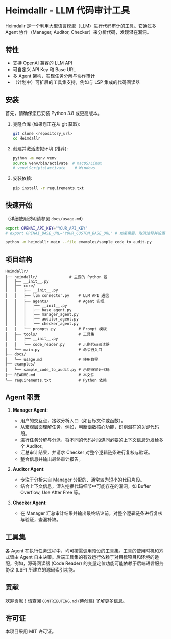 # Heimdallr - LLM 代码审计工具

Heimdallr 是一个利用大型语言模型（LLM）进行代码审计的工具。它通过多 Agent 协作（Manager, Auditor, Checker）来分析代码，发现潜在漏洞。

## 特性

- 支持 OpenAI 兼容的 LLM API
- 可自定义 API Key 和 Base URL
- 多 Agent 架构，实现任务分解与协作审计
- （计划中）可扩展的工具集支持，例如与 LSP 集成的代码阅读器

## 安装

首先，请确保您已安装 Python 3.8 或更高版本。

1.  克隆仓库 (如果您正在从 git 获取):
    ```bash
    git clone <repository_url>
    cd Heimdallr
    ```
2.  创建并激活虚拟环境 (推荐):
    ```bash
    python -m venv venv
    source venv/bin/activate  # macOS/Linux
    # venv\Scripts\activate    # Windows
    ```
3.  安装依赖:
    ```bash
    pip install -r requirements.txt
    ```

## 快速开始

（详细使用说明请参见 `docs/usage.md`）

```bash
export OPENAI_API_KEY="YOUR_API_KEY"
# export OPENAI_BASE_URL="YOUR_CUSTOM_BASE_URL" # 如果需要，取消注释并设置

python -m heimdallr.main --file examples/sample_code_to_audit.py
```

## 项目结构

```
Heimdallr/
├── heimdallr/              # 主要的 Python 包
│   ├── __init__.py
│   ├── core/
│   │   ├── __init__.py
│   │   ├── llm_connector.py    # LLM API 通信
│   │   ├── agents/             # Agent 实现
│   │   │   ├── __init__.py
│   │   │   ├── base_agent.py
│   │   │   ├── manager_agent.py
│   │   │   ├── auditor_agent.py
│   │   │   └── checker_agent.py
│   │   └── prompts.py          # Prompt 模板
│   ├── tools/                  # 工具集
│   │   ├── __init__.py
│   │   └── code_reader.py      # 示例代码阅读器
│   └── main.py                 # 命令行入口
├── docs/
│   └── usage.md                # 使用教程
├── examples/
│   └── sample_code_to_audit.py # 示例待审计代码
├── README.md                   # 本文件
└── requirements.txt            # Python 依赖
```

## Agent 职责

1.  **Manager Agent**:
    *   用户的交互点，接收分析入口（如目标文件或函数）。
    *   从宏观层面理解任务，例如，判断函数核心功能，识别潜在的关键代码段。
    *   进行任务分解与分派，将不同的代码片段连同必要的上下文信息分发给多个 Auditor。
    *   汇总审计结果，并请求 Checker 对整个逻辑链条进行复核与验证。
    *   整合信息并输出最终审计报告。

2.  **Auditor Agent**:
    *   专注于分析来自 Manager 分配的、通常较为短小的代码片段。
    *   结合上下文信息，深入挖掘代码细节中可能存在的漏洞，如 Buffer Overflow, Use After Free 等。

3.  **Checker Agent**:
    *   在 Manager 汇总审计结果并输出最终结论前，对整个逻辑链条进行复核与验证，查漏补缺。

## 工具集

各 Agent 在执行任务过程中，均可按需调用预设的工具集。工具的使用时机和方式皆由 Agent 自主决策。后端工具集的有效运行依赖于对目标项目和环境的适配，例如，源码阅读器 (Code Reader) 的变量定位功能可能依赖于后端语言服务协议 (LSP) 所建立的源码索引功能。

## 贡献

欢迎贡献！请查阅 `CONTRIBUTING.md` (待创建) 了解更多信息。

## 许可证

本项目采用 MIT 许可证。 